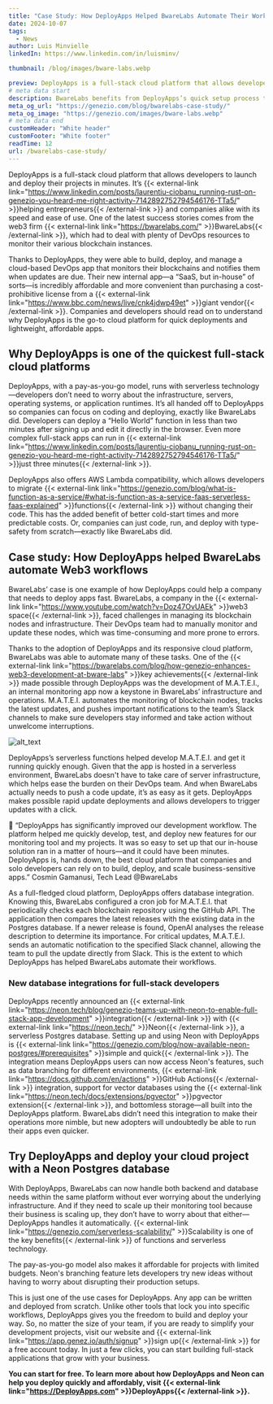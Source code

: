 ```yaml
---
title: "Case Study: How DeployApps Helped BwareLabs Automate Their Workflows"
date: 2024-10-07
tags:
  - News
author: Luis Minvielle
linkedIn: https://www.linkedin.com/in/luisminv/

thumbnail: /blog/images/bware-labs.webp

preview: DeployApps is a full-stack cloud platform that allows developers to launch and deploy their projects in minutes. It’s helping entrepreneurs and companies alike with its speed and ease of use. One of the latest success stories comes from the web3 firm BwareLabs, which had to deal with plenty of DevOps resources to monitor their various blockchain instances.
# meta data start
description: BwareLabs benefits from DeployApps’s quick setup process to automate their workflows and run a scalable cloud app.
meta_og_url: "https://genezio.com/blog/bwarelabs-case-study/"
meta_og_image: "https://genezio.com/images/bware-labs.webp"
# meta data end
customHeader: "White header"
customFooter: "White footer"
readTime: 12
url: /bwarelabs-case-study/
---
```


DeployApps is a full-stack cloud platform that allows developers to launch and deploy their projects in minutes. It’s {{< external-link link="https://www.linkedin.com/posts/laurentiu-ciobanu_running-rust-on-genezio-you-heard-me-right-activity-7142892752794546176-TTa5/" >}}helping entrepreneurs{{< /external-link >}} and companies alike with its speed and ease of use. One of the latest success stories comes from the web3 firm {{< external-link link="https://bwarelabs.com/" >}}BwareLabs{{< /external-link >}}, which had to deal with plenty of DevOps resources to monitor their various blockchain instances.

Thanks to DeployApps, they were able to build, deploy, and manage a cloud-based DevOps app that monitors their blockchains and notifies them when updates are due. Their new internal app—a “SaaS, but in-house” of sorts—is incredibly affordable and more convenient than purchasing a cost-prohibitive license from a {{< external-link link="https://www.bbc.com/news/live/cnk4jdwp49et" >}}giant vendor{{< /external-link >}}. Companies and developers should read on to understand why DeployApps is the go-to cloud platform for quick deployments and lightweight, affordable apps.

## Why DeployApps is one of the quickest full-stack cloud platforms

DeployApps, with a pay-as-you-go model, runs with serverless technology—developers don’t need to worry about the infrastructure, servers, operating systems, or application runtimes. It’s all handed off to DeployApps so companies can focus on coding and deploying, exactly like BwareLabs did. Developers can deploy a “Hello World” function in less than two minutes after signing up and edit it directly in the browser. Even more complex full-stack apps can run in {{< external-link link="https://www.linkedin.com/posts/laurentiu-ciobanu_running-rust-on-genezio-you-heard-me-right-activity-7142892752794546176-TTa5/" >}}just three minutes{{< /external-link >}}.

DeployApps also offers AWS Lambda compatibility, which allows developers to migrate {{< external-link link="https://genezio.com/blog/what-is-function-as-a-service/#what-is-function-as-a-service-faas-serverless-faas-explained" >}}functions{{< /external-link >}} without changing their code. This has the added benefit of better cold-start times and more predictable costs. Or, companies can just code, run, and deploy with type-safety from scratch—exactly like BwareLabs did.

## Case study: How DeployApps helped BwareLabs automate Web3 workflows

BwareLabs’ case is one example of how DeployApps could help a company that needs to deploy apps fast. BwareLabs, a company in the {{< external-link link="https://www.youtube.com/watch?v=Doz47OvUAEk" >}}web3 space{{< /external-link >}}, faced challenges in managing its blockchain nodes and infrastructure. Their DevOps team had to manually monitor and update these nodes, which was time-consuming and more prone to errors.

Thanks to the adoption of DeployApps and its responsive cloud platform, BwareLabs was able to automate many of these tasks. One of the {{< external-link link="https://bwarelabs.com/blog/how-genezio-enhances-web3-development-at-bware-labs" >}}key achievements{{< /external-link >}} made possible through DeployApps was the development of M.A.T.E.I., an internal monitoring app now a keystone in BwareLabs’ infrastructure and operations. M.A.T.E.I. automates the monitoring of blockchain nodes, tracks the latest updates, and pushes important notifications to the team’s Slack channels to make sure developers stay informed and take action without unwelcome interruptions.

![alt_text](/posts/bwarecase.webp)

DeployApps’s serverless functions helped develop M.A.T.E.I. and get it running quickly enough. Given that the app is hosted in a serverless environment, BwareLabs doesn't have to take care of server infrastructure, which helps ease the burden on their DevOps team. And when BwareLabs actually needs to push a code update, it’s as easy as it gets. DeployApps makes possible rapid update deployments and allows developers to trigger updates with a click.

💬 “DeployApps has significantly improved our development workflow. The platform helped me quickly develop, test, and deploy new features for our monitoring tool and my projects. It was so easy to set up that our in-house solution ran in a matter of hours—and it could have been minutes. DeployApps is, hands down, the best cloud platform that companies and solo developers can rely on to build, deploy, and scale business-sensitive apps.”
Cosmin Gamanusi, Tech Lead @BwareLabs

As a full-fledged cloud platform, DeployApps offers database integration. Knowing this, BwareLabs configured a cron job for M.A.T.E.I. that periodically checks each blockchain repository using the GitHub API. The application then compares the latest releases with the existing data in the Postgres database. If a newer release is found, OpenAI analyses the release description to determine its importance. For critical updates, M.A.T.E.I. sends an automatic notification to the specified Slack channel, allowing the team to pull the update directly from Slack. This is the extent to which DeployApps has helped BwareLabs automate their workflows.

### New database integrations for full-stack developers

DeployApps recently announced an {{< external-link link="https://neon.tech/blog/genezio-teams-up-with-neon-to-enable-full-stack-app-development" >}}integration{{< /external-link >}} with {{< external-link link="https://neon.tech/" >}}Neon{{< /external-link >}}, a serverless Postgres database. Setting up and using Neon with DeployApps is {{< external-link link="https://genezio.com/blog/now-available-neon-postgres/#prerequisites" >}}simple and quick{{< /external-link >}}. The integration means DeployApps users can now access Neon's features, such as data branching for different environments, {{< external-link link="https://docs.github.com/en/actions" >}}GitHub Actions{{< /external-link >}} integration, support for vector databases using the {{< external-link link="https://neon.tech/docs/extensions/pgvector" >}}pgvector extension{{< /external-link >}}, and bottomless storage—all built into the DeployApps platform. BwareLabs didn’t need this integration to make their operations more nimble, but new adopters will undoubtedly be able to run their apps even quicker.

## Try DeployApps and deploy your cloud project with a Neon Postgres database

With DeployApps, BwareLabs can now handle both backend and database needs within the same platform without ever worrying about the underlying infrastructure. And if they need to scale up their monitoring tool because their business is scaling up, they don’t have to worry about that either—DeployApps handles it automatically. {{< external-link link="https://genezio.com/serverless-scalability/" >}}Scalability is one of the key benefits{{< /external-link >}} of functions and serverless technology.

The pay-as-you-go model also makes it affordable for projects with limited budgets. Neon's branching feature lets developers try new ideas without having to worry about disrupting their production setups.

This is just one of the use cases for DeployApps. Any app can be written and deployed from scratch. Unlike other tools that lock you into specific workflows, DeployApps gives you the freedom to build and deploy your way. So, no matter the size of your team, if you are ready to simplify your development projects, visit our website and {{< external-link link="https://app.genez.io/auth/signup" >}}sign up{{< /external-link >}} for a free account today. In just a few clicks, you can start building full-stack applications that grow with your business.

**You can start for free. To learn more about how DeployApps and Neon can help you deploy quickly and affordably, visit {{< external-link link="https://DeployApps.com" >}}DeployApps{{< /external-link >}}.**
